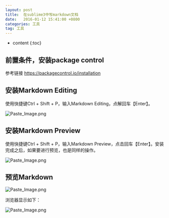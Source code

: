 ```yaml
---
layout: post
title:  在sublime3中写markdown文档
date:   2016-01-12 15:41:00 +0800
categories: 工具
tag: 工具
---
```


* content
{:toc}

## 前置条件，安装package  control
参考链接 https://packagecontrol.io/installation

## 安装Markdown Editing
使用快捷键Ctrl + Shift + P，输入Markdown Editing，点解回车【Enter】。

![Paste_Image.png](http://upload-images.jianshu.io/upload_images/845143-37acce4e6bf3990a.png?imageMogr2/auto-orient/strip%7CimageView2/2/w/1240)

## 安装Markdown Preview
使用快捷键Ctrl + Shift + P，输入Markdown Preview，点击回车【Enter】。安装完成之后，如果要进行预览，也是同样的操作。

![Paste_Image.png](http://upload-images.jianshu.io/upload_images/845143-36eeda34fb2bd7ff.png?imageMogr2/auto-orient/strip%7CimageView2/2/w/1240)

## 预览Markdown

![Paste_Image.png](http://upload-images.jianshu.io/upload_images/845143-b8348d1a01dbb672.png?imageMogr2/auto-orient/strip%7CimageView2/2/w/1240)

浏览器显示如下：

![Paste_Image.png](http://upload-images.jianshu.io/upload_images/845143-0a66c812ac8712dd.png?imageMogr2/auto-orient/strip%7CimageView2/2/w/1240)